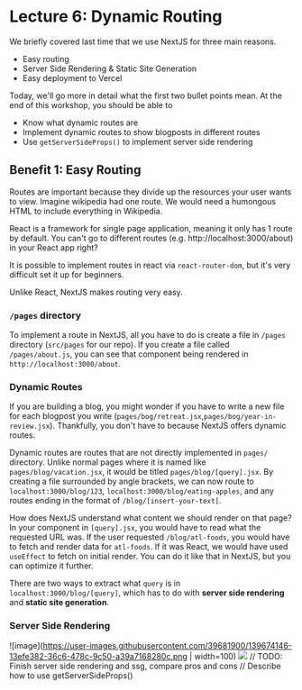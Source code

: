 # Lecture 6: Dynamic Routing

We briefly covered last time that we use NextJS for three main reasons.
* Easy routing
* Server Side Rendering & Static Site Generation
* Easy deployment to Vercel

Today, we'll go more in detail what the first two bullet points mean. At the end of this workshop, you should be able to
* Know what dynamic routes are
* Implement dynamic routes to show blogposts in different routes
* Use `getServerSideProps()` to implement server side rendering

## Benefit 1: Easy Routing
Routes are important because they divide up the resources your user wants to view. Imagine wikipedia had one route. We would need a humongous HTML to include everything in Wikipedia. 

React is a framework for single page application, meaning it only has 1 route by default. You can't go to different routes (e.g. http://localhost:3000/about) in your React app right? 

It is possible to implement routes in react via `react-router-dom`, but it's very difficult set it up for beginners. 

Unlike React, NextJS makes routing very easy. 

### `/pages` directory
To implement a route in NextJS, all you have to do is create a file in `/pages` directory (`src/pages` for our repo). If you create a file called `/pages/about.js`, you can see that component being rendered in `http://localhost:3000/about`.

### Dynamic Routes
If you are building a blog, you might wonder if you have to write a new file for each blogpost you write (`pages/bog/retreat.jsx`,`pages/bog/year-in-review.jsx`). Thankfully, you don't have to because NextJS offers dynamic routes.

Dynamic routes are routes that are not directly implemented in `pages/` directory. Unlike normal pages where it is named like `pages/blog/vacation.jsx`, it would be titled `pages/blog/[query].jsx`. By creating a file surrounded by angle brackets, we can now route to `localhost:3000/blog/123`, `localhost:3000/blog/eating-apples`, and any routes ending in the format of `/blog/[insert-your-text]`. 

How does NextJS understand what content we should render on that page? In your component in `[query].jsx`, you would have to read what the requested URL was. If the user requested `/blog/atl-foods`, you would have to fetch and render data for `atl-foods`. If it was React, we would have used `useEffect` to fetch on initial render. You can do it like that in NextJS, but you can optimize it further. 

There are two ways to extract  what `query` is in `localhost:3000/blog/[query]`, which has to do with **server side rendering** and **static site generation**. 

### Server Side Rendering
![image](https://user-images.githubusercontent.com/39681900/139674146-13efe382-36c6-478c-9c50-a39a7168280c.png | width=100)
<img src={https://user-images.githubusercontent.com/39681900/139674146-13efe382-36c6-478c-9c50-a39a7168280c.png}/>
// TODO: Finish server side rendering and ssg, compare pros and cons
// Describe how to use getServerSideProps()





